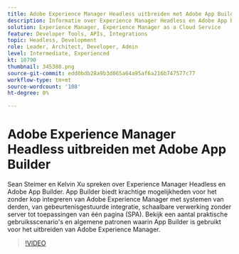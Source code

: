 ```yaml
---
title: Adobe Experience Manager Headless uitbreiden met Adobe App Builder
description: Informatie over Experience Manager Headless en Adobe App Builder. Van gebeurtenisgestuurde integratie, schaalbare verwerking zonder server tot toepassingen van één pagina (SPA), integratie AEM met systemen van derden
solution: Experience Manager, Experience Manager as a Cloud Service
feature: Developer Tools, APIs, Integrations
topic: Headless, Development
role: Leader, Architect, Developer, Admin
level: Intermediate, Experienced
kt: 10790
thumbnail: 345380.png
source-git-commit: edd0bdb28a9b3d065a64a95af6a216b747577c77
workflow-type: tm+mt
source-wordcount: '108'
ht-degree: 0%

---
```



# Adobe Experience Manager Headless uitbreiden met Adobe App Builder

Sean Steimer en Kelvin Xu spreken over Experience Manager Headless en Adobe App Builder. App Builder biedt krachtige mogelijkheden voor het zonder kop integreren van Adobe Experience Manager met systemen van derden, van gebeurtenisgestuurde integratie, schaalbare verwerking zonder server tot toepassingen van één pagina (SPA). Bekijk een aantal praktische gebruiksscenario&#39;s en algemene patronen waarin App Builder is gebruikt voor het uitbreiden van Adobe Experience Manager.

>[!VIDEO](https://video.tv.adobe.com/v/345380/?quality=12&learn=on)
